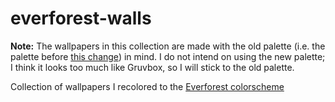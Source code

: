 # everforest-walls

**Note:** The wallpapers in this collection are made with the old palette (i.e. the palette before [this change](https://github.com/sainnhe/everforest/commit/c7d3ffec0a4725c5154c824f0d036fa26a40232a)) in mind. I do not intend on using the new palette; I think it looks too much like Gruvbox, so I will stick to the old palette.

Collection of wallpapers I recolored to the [Everforest colorscheme](https://github.com/sainnhe/everforest)
